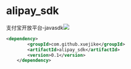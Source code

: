 # alipay_sdk
支付宝开放平台-javasdk[![](https://jitpack.io/v/xuejike/alipay_sdk.svg)](https://jitpack.io/#xuejike/alipay_sdk)
```xml
<dependency>
	    <groupId>com.github.xuejike</groupId>
	    <artifactId>alipay_sdk</artifactId>
	    <version>0.1</version>
	</dependency>
```

